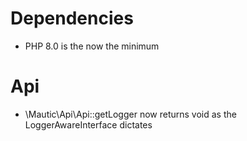 # Dependencies
* PHP 8.0 is the now the minimum

# Api
* \Mautic\Api\Api::getLogger now returns void as the LoggerAwareInterface dictates
